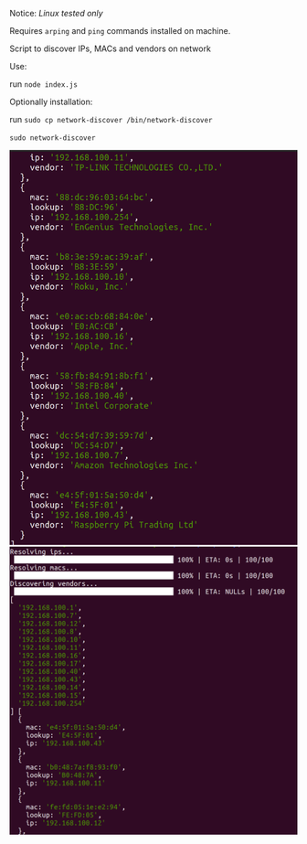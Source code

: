 Notice: _Linux tested only_

Requires `arping` and `ping` commands installed on machine.

Script to discover IPs, MACs and vendors on network

Use:

run `node index.js`

Optionally installation:

run `sudo cp network-discover /bin/network-discover`

`sudo network-discover`

![Alt text](img/1.png?raw=true "Title")
![Alt text](img/2.png?raw=true "Title")


